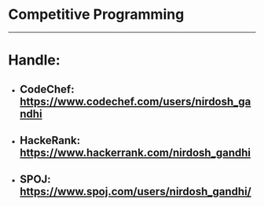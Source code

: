 # Competitive Programming
***

# Handle:

* ## CodeChef: https://www.codechef.com/users/nirdosh_gandhi

* ## HackeRank: https://www.hackerrank.com/nirdosh_gandhi

* ## SPOJ: https://www.spoj.com/users/nirdosh_gandhi/
